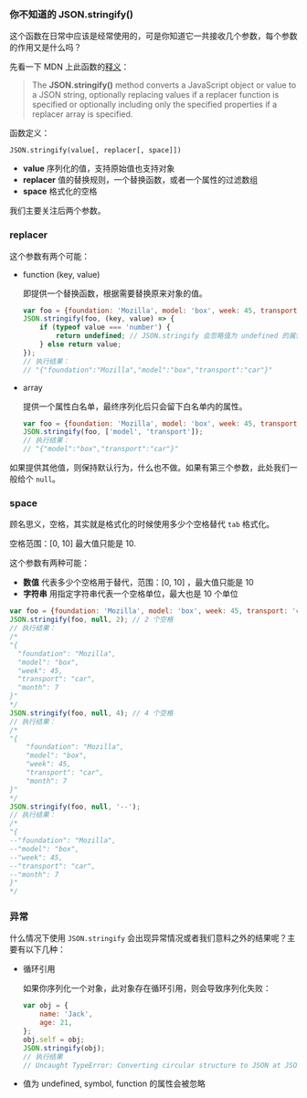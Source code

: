 ### 你不知道的 JSON.stringify()

这个函数在日常中应该是经常使用的，可是你知道它一共接收几个参数，每个参数的作用又是什么吗？

先看一下 MDN 上此函数的[释义](https://developer.mozilla.org/en-US/docs/Web/JavaScript/Reference/Global_Objects/JSON/stringify)：

> The **JSON.stringify()** method converts a JavaScript object or value to a JSON string, optionally replacing values if a replacer function is specified or optionally including only the specified properties if a replacer array is specified.

函数定义：

```
JSON.stringify(value[, replacer[, space]])
```

* **value** 序列化的值，支持原始值也支持对象
* **replacer** 值的替换规则，一个替换函数，或者一个属性的过滤数组
* **space** 格式化的空格

我们主要关注后两个参数。



### replacer

这个参数有两个可能：

* function (key, value)

  即提供一个替换函数，根据需要替换原来对象的值。

  ```js
  var foo = {foundation: 'Mozilla', model: 'box', week: 45, transport: 'car', month: 7};
  JSON.stringify(foo, (key, value) => {
      if (typeof value === 'number') {
          return undefined; // JSON.stringify 会忽略值为 undefined 的属性，此处可起到过滤作用
      } else return value;
  });
  // 执行结果：
  // "{"foundation":"Mozilla","model":"box","transport":"car"}"
  ```

* array

  提供一个属性白名单，最终序列化后只会留下白名单内的属性。

  ```js
  var foo = {foundation: 'Mozilla', model: 'box', week: 45, transport: 'car', month: 7};
  JSON.stringify(foo, ['model', 'transport']);
  // 执行结果：
  // "{"model":"box","transport":"car"}"
  ```

如果提供其他值，则保持默认行为，什么也不做。如果有第三个参数，此处我们一般给个 `null`。



### space

顾名思义，空格，其实就是格式化的时候使用多少个空格替代 `tab` 格式化。

空格范围：[0, 10] 最大值只能是 10.

这个参数有两种可能：

* **数值** 代表多少个空格用于替代，范围：[0, 10] ，最大值只能是 10
* **字符串** 用指定字符串代表一个空格单位，最大也是 10 个单位

```js
var foo = {foundation: 'Mozilla', model: 'box', week: 45, transport: 'car', month: 7};
JSON.stringify(foo, null, 2); // 2 个空格
// 执行结果：
/*
"{
  "foundation": "Mozilla",
  "model": "box",
  "week": 45,
  "transport": "car",
  "month": 7
}"
*/
JSON.stringify(foo, null, 4); // 4 个空格
// 执行结果：
/*
"{
    "foundation": "Mozilla",
    "model": "box",
    "week": 45,
    "transport": "car",
    "month": 7
}"
*/
JSON.stringify(foo, null, '--');
// 执行结果：
/*
"{
--"foundation": "Mozilla",
--"model": "box",
--"week": 45,
--"transport": "car",
--"month": 7
}"
*/
```



### 异常

什么情况下使用 `JSON.stringify` 会出现异常情况或者我们意料之外的结果呢？主要有以下几种：

* 循环引用

  如果你序列化一个对象，此对象存在循环引用，则会导致序列化失败：

  ```js
  var obj = {
      name: 'Jack',
      age: 21,
  };
  obj.self = obj;
  JSON.stringify(obj);
  // 执行结果
  // Uncaught TypeError: Converting circular structure to JSON at JSON.stringify
  ```

* 值为 undefined, symbol, function 的属性会被忽略